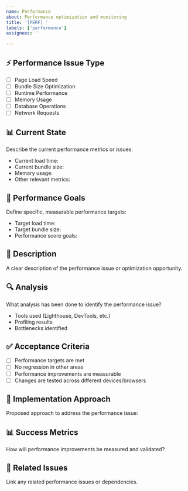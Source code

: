 ```yaml
---
name: Performance
about: Performance optimization and monitoring
title: '[PERF] '
labels: ['performance']
assignees: ''

---
```


## ⚡ Performance Issue Type
- [ ] Page Load Speed
- [ ] Bundle Size Optimization
- [ ] Runtime Performance
- [ ] Memory Usage
- [ ] Database Operations
- [ ] Network Requests

## 📊 Current State
Describe the current performance metrics or issues:
- Current load time: 
- Current bundle size:
- Memory usage:
- Other relevant metrics:

## 🎯 Performance Goals
Define specific, measurable performance targets:
- Target load time:
- Target bundle size:
- Performance score goals:

## 📝 Description
A clear description of the performance issue or optimization opportunity.

## 🔍 Analysis
What analysis has been done to identify the performance issue?
- Tools used (Lighthouse, DevTools, etc.)
- Profiling results
- Bottlenecks identified

## ✅ Acceptance Criteria
- [ ] Performance targets are met
- [ ] No regression in other areas
- [ ] Performance improvements are measurable
- [ ] Changes are tested across different devices/browsers

## 🔧 Implementation Approach
Proposed approach to address the performance issue:

## 📊 Success Metrics
How will performance improvements be measured and validated?

## 🔗 Related Issues
Link any related performance issues or dependencies.